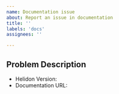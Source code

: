 ```yaml
---
name: Documentation issue
about: Report an issue in documentation
title: ''
labels: 'docs'
assignees: ''

---
```


## Problem Description

* Helidon Version:
* Documentation URL:


